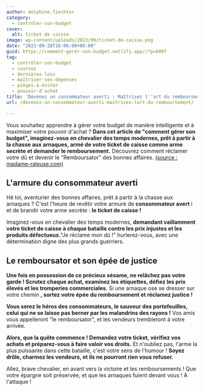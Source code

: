 ```yaml
---
author: delphine.fiechter
category:
  - contrôler-son-budget
cover:
  alt: ticket de caisse
image: wp-content/uploads/2023/09/ticket-de-caisse.png
date: "2023-09-28T16:06:00+00:00"
guid: https://comment-gerer-son-budget.netlify.app//?p=6097
tag:
  - contrôler-son-budget
  - courses
  - dernières-lois
  - maîtriser-ses-dépenses
  - pièges-à-éviter
  - pouvoir-d'achat
title: 'Devenez un consommateur averti : Maîtrisez l''art du remboursement'
url: /devenez-un-consommateur-averti-maitrisez-lart-du-remboursement/

---
```

Vous souhaitez apprendre à gérer votre budget de manière intelligente et à maximiser votre pouvoir d'achat ? **Dans cet article de "comment gérer son budget", imaginez-vous en chevalier des temps modernes, prêt à partir à la chasse aux arnaques, armé de votre ticket de caisse comme arme secrète et demander le remboursement.** Découvrez comment réclamer votre dû et devenir le "Remboursator" des bonnes affaires. [(source : madame-raleuse.com)](https://madame-raleuse.com/le-genie-economique-de-bruno-le-maire "(source : madame-raleuse.com)")  

## L'armure du consommateur averti

Hé toi, aventurier des bonnes affaires, prêt à partir à la chasse aux arnaques ? C'est l'heure de revêtir votre armure de **consommateur avert** i et de brandir votre arme secrète : **le ticket de caisse !**

Imaginez-vous en chevalier des temps modernes, **demandant vaillamment votre ticket de caisse à chaque bataille contre les prix injustes et les produits défectueux.**"Je réclame mon dû !" hurlerez-vous, avec une détermination digne des plus grands guerriers.

## Le remboursator et son épée de justice

**Une fois en possession de ce précieux sésame, ne relâchez pas votre garde ! Scrutez chaque achat, examinez les étiquettes, défiez les prix élevés et les tromperies commerciales**. Si une arnaque ose se dresser sur votre chemin **, sortez votre épée du remboursement et réclamez justice !**

**Vous serez le héros des consommateurs, le sauveur des portefeuilles, celui qui ne se laisse pas berner par les malandrins des rayons !** Vos amis vous appelleront "le remboursator", et les vendeurs trembleront à votre arrivée.

**Alors, que la quête commence ! Demandez votre ticket, vérifiez vos achats et préparez-vous à faire valoir vos droits.** Et n'oubliez pas, l'arme la plus puissante dans cette bataille, c'est votre sens de l'humour ! **Soyez drôle, charmez les vendeurs, et ils ne pourront rien vous refuser.**

Allez, brave chevalier, en avant vers la victoire et les remboursements ! Que votre épargne soit préservée, et que les arnaques fuient devant vous ! À l'attaque !
